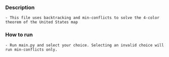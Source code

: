 ### Description
	- This file uses backtracking and min-conflicts to solve the 4-color theorem of the United States map

### How to run
	- Run main.py and select your choice. Selecting an invalid choice will run min-conflicts only.